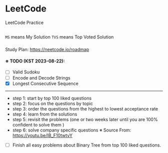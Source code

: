# LeetCode

LeetCode Practice

##

`MS` means My Solution
`TVS` means Top Voted Solution

###

Study Plan: https://neetcode.io/roadmap

#### ※ TODO (KST 2023-08-22):

- [ ] Valid Sudoku
- [ ] Encode and Decode Strings
- [x] Longest Consecutive Sequence

---

- step 1: start by top 100 liked questions
- step 2: focus on the questions by topic
- step 3: order the questions from the highest to lowest acceptance rate
- step 4: learn from the solutions
- step 5: revisit the problems (one or two weeks later until you are 100% confident to solve them )
- step 6: solve company specific questions
  ※ Source From: https://youtu.be/IB_F10twtvY

- [ ] Finish all easy problems about Binary Tree from top 100 liked questions.
